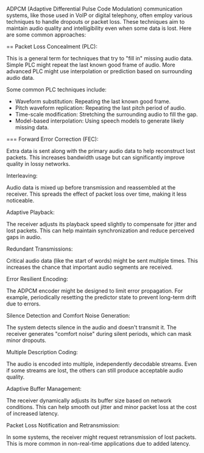 ADPCM (Adaptive Differential Pulse Code Modulation) communication systems, like those used in VoIP or digital telephony, often employ various techniques to handle dropouts or packet loss. These techniques aim to maintain audio quality and intelligibility even when some data is lost. Here are some common approaches:

== Packet Loss Concealment (PLC):

This is a general term for techniques that try to "fill in" missing audio data.
Simple PLC might repeat the last known good frame of audio.
More advanced PLC might use interpolation or prediction based on surrounding audio data.

Some common PLC techniques include:

* Waveform substitution: Repeating the last known good frame.
* Pitch waveform replication: Repeating the last pitch period of audio.
* Time-scale modification: Stretching the surrounding audio to fill the gap.
* Model-based interpolation: Using speech models to generate likely missing data.


=== Forward Error Correction (FEC):

Extra data is sent along with the primary audio data to help reconstruct lost packets.
This increases bandwidth usage but can significantly improve quality in lossy networks.


Interleaving:

Audio data is mixed up before transmission and reassembled at the receiver.
This spreads the effect of packet loss over time, making it less noticeable.


Adaptive Playback:

The receiver adjusts its playback speed slightly to compensate for jitter and lost packets.
This can help maintain synchronization and reduce perceived gaps in audio.


Redundant Transmissions:

Critical audio data (like the start of words) might be sent multiple times.
This increases the chance that important audio segments are received.


Error Resilient Encoding:

The ADPCM encoder might be designed to limit error propagation.
For example, periodically resetting the predictor state to prevent long-term drift due to errors.


Silence Detection and Comfort Noise Generation:

The system detects silence in the audio and doesn't transmit it.
The receiver generates "comfort noise" during silent periods, which can mask minor dropouts.


Multiple Description Coding:

The audio is encoded into multiple, independently decodable streams.
Even if some streams are lost, the others can still produce acceptable audio quality.


Adaptive Buffer Management:

The receiver dynamically adjusts its buffer size based on network conditions.
This can help smooth out jitter and minor packet loss at the cost of increased latency.


Packet Loss Notification and Retransmission:

In some systems, the receiver might request retransmission of lost packets.
This is more common in non-real-time applications due to added latency.